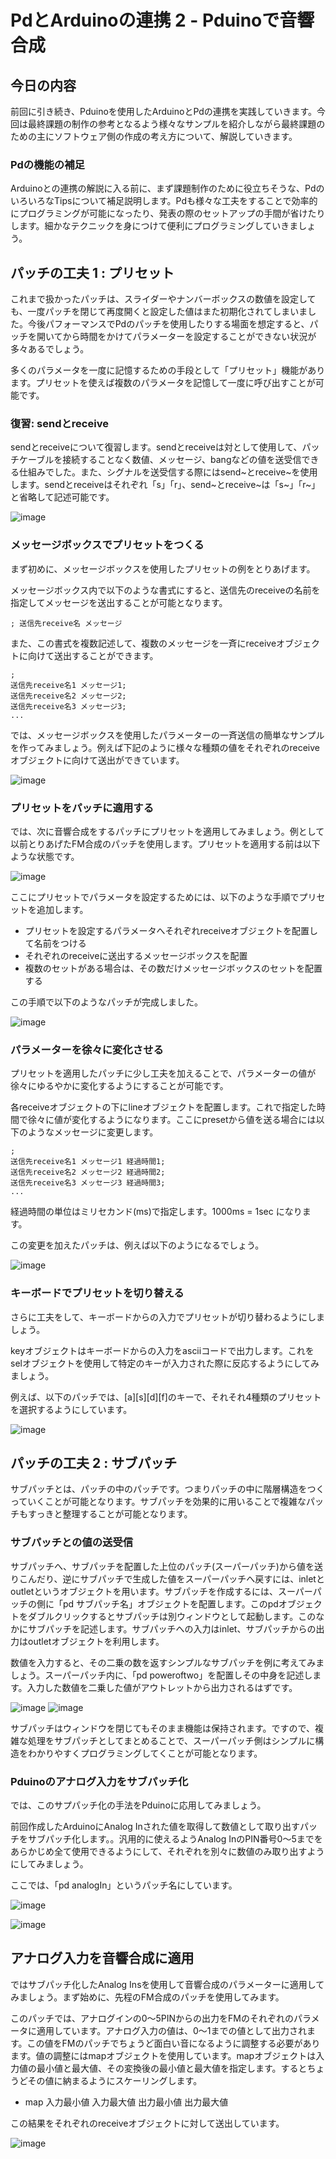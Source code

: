 # PdとArduinoの連携 2 - Pduinoで音響合成

## 今日の内容

前回に引き続き、Pduinoを使用したArduinoとPdの連携を実践していきます。今回は最終課題の制作の参考となるよう様々なサンプルを紹介しながら最終課題のための主にソフトウェア側の作成の考え方について、解説していきます。

### Pdの機能の補足

Arduinoとの連携の解説に入る前に、まず課題制作のために役立ちそうな、PdのいろいろなTipsについて補足説明します。Pdも様々な工夫をすることで効率的にプログラミングが可能になったり、発表の際のセットアップの手間が省けたりします。細かなテクニックを身につけて便利にプログラミングしていきましょう。

## パッチの工夫 1 : プリセット

これまで扱かったパッチは、スライダーやナンバーボックスの数値を設定しても、一度パッチを閉じて再度開くと設定した値はまた初期化されてしまいました。今後パフォーマンスでPdのパッチを使用したりする場面を想定すると、パッチを開いてから時間をかけてパラメーターを設定することができない状況が多々あるでしょう。

多くのパラメータを一度に記憶するための手段として「プリセット」機能があります。プリセットを使えば複数のパラメータを記憶して一度に呼び出すことが可能です。

### 復習: sendとreceive

sendとreceiveについて復習します。sendとreceiveは対として使用して、パッチケーブルを接続することなく数値、メッセージ、bangなどの値を送受信できる仕組みでした。また、シグナルを送受信する際にはsend~とreceive~を使用します。sendとreceiveはそれぞれ「s」「r」、send~とreceive~は「s~」「r~」と省略して記述可能です。

![image](img/130520/send_receive.png)


### メッセージボックスでプリセットをつくる

まず初めに、メッセージボックスを使用したプリセットの例をとりあげます。

メッセージボックス内で以下のような書式にすると、送信先のreceiveの名前を指定してメッセージを送出することが可能となります。

	; 送信先receive名 メッセージ

また、この書式を複数記述して、複数のメッセージを一斉にreceiveオブジェクトに向けて送出することができます。

	;
	送信先receive名1 メッセージ1;
	送信先receive名2 メッセージ2;
	送信先receive名3 メッセージ3;
	...

では、メッセージボックスを使用したパラメーターの一斉送信の簡単なサンプルを作ってみましょう。例えば下記のように様々な種類の値をそれぞれのreceiveオブジェクトに向けて送出ができています。

![image](img/130520/preset1.png)


### プリセットをパッチに適用する

では、次に音響合成をするパッチにプリセットを適用してみましょう。例として以前とりあげたFM合成のパッチを使用します。プリセットを適用する前は以下ような状態です。

![image](img/130520/preset_fm_pre.png)

ここにプリセットでパラメータを設定するためには、以下のような手順でプリセットを追加します。

* プリセットを設定するパラメータへそれぞれreceiveオブジェクトを配置して名前をつける
* それぞれのreceiveに送出するメッセージボックスを配置
* 複数のセットがある場合は、その数だけメッセージボックスのセットを配置する

この手順で以下のようなパッチが完成しました。

![image](img/130520/preset_fm.png)


### パラメーターを徐々に変化させる

プリセットを適用したパッチに少し工夫を加えることで、パラメーターの値が徐々にゆるやかに変化するようにすることが可能です。

各receiveオブジェクトの下にlineオブジェクトを配置します。これで指定した時間で徐々に値が変化するようになります。ここにpresetから値を送る場合には以下のようなメッセージに変更します。

	;
	送信先receive名1 メッセージ1 経過時間1;
	送信先receive名2 メッセージ2 経過時間2;
	送信先receive名3 メッセージ3 経過時間3;
	...

経過時間の単位はミリセカンド(ms)で指定します。1000ms = 1sec になります。

この変更を加えたパッチは、例えば以下のようになるでしょう。

![image](img/130520/preset_fm_line.png)


### キーボードでプリセットを切り替える

さらに工夫をして、キーボードからの入力でプリセットが切り替わるようにしましょう。

keyオブジェクトはキーボードからの入力をasciiコードで出力します。これをselオブジェクトを使用して特定のキーが入力された際に反応するようにしてみましょう。

例えば、以下のパッチでは、[a][s][d][f]のキーで、それそれ4種類のプリセットを選択するようにしています。

![image](img/130520/preset_fm_line_key.png)


## パッチの工夫 2 : サブパッチ

サブパッチとは、パッチの中のパッチです。つまりパッチの中に階層構造をつくっていくことが可能となります。サブパッチを効果的に用いることで複雑なパッチもすっきと整理することが可能となります。

### サブパッチとの値の送受信

サブパッチへ、サブパッチを配置した上位のパッチ(スーパーパッチ)から値を送りこんだり、逆にサブパッチで生成した値をスーパーパッチへ戻すには、inletとoutletというオブジェクトを用います。サブパッチを作成するには、スーパーパッチの側に「pd サブパッチ名」オブジェクトを配置します。このpdオブジェクトをダブルクリックするとサブパッチは別ウィンドウとして起動します。このなかにサブパッチを記述します。サブパッチへの入力はinlet、サブパッチからの出力はoutletオブジェクトを利用します。

数値を入力すると、その二乗の数を返すシンプルなサブパッチを例に考えてみましょう。スーパーパッチ内に、「pd poweroftwo」を配置しその中身を記述します。入力した数値を二乗した値がアウトレットから出力されるはずです。

![image](img/130520/superpatch.png) ![image](img/130520/subpatch.png)

サブパッチはウィンドウを閉じてもそのまま機能は保持されます。ですので、複雑な処理をサブパッチとしてまとめることで、スーパーパッチ側はシンプルに構造をわかりやすくプログラミングしてくことが可能となります。

### Pduinoのアナログ入力をサブパッチ化

では、このサプパッチ化の手法をPduinoに応用してみましょう。

前回作成したArduinoにAnalog Inされた値を取得して数値として取り出すパッチをサブパッチ化します。。汎用的に使えるようAnalog InのPIN番号0〜5までをあらかじめ全て使用できるようにして、それぞれを別々に数値のみ取り出すようにしてみましょう。

ここでは、「pd analogIn」というパッチ名にしています。

![image](img/130520/analogIn_super.png)

![image](img/130520/analogIn_sub.png)

## アナログ入力を音響合成に適用

ではサブパッチ化したAnalog Insを使用して音響合成のパラメーターに適用してみましょう。まず始めに、先程のFM合成のパッチを使用してみます。

このパッチでは、アナログインの0〜5PINからの出力をFMのそれぞれのパラメータに適用しています。アナログ入力の値は、0〜1までの値として出力されます。この値をFMのパッチでちょうど面白い音になるように調整する必要があります。値の調整にはmapオブジェクトを使用しています。mapオブジェクトは入力値の最小値と最大値、その変換後の最小値と最大値を指定します。するとちょうどその値に納まるようにスケーリングします。

* map 入力最小値 入力最大値 出力最小値 出力最大値

この結果をそれぞれのreceiveオブジェクトに対して送出しています。

![image](img/130520/analogin_fm.png)
